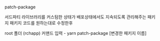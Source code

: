 patch-package

서드파티 라이브러리를 커스텀한 상태가 배포상태에서도 지속되도록 관리해주는 패키지
패키지 코드를 원하는대로 수정한후

root 폴더 (rchapp)
커맨드 입력 - yarn patch-package [변경한 패키지 이름]
